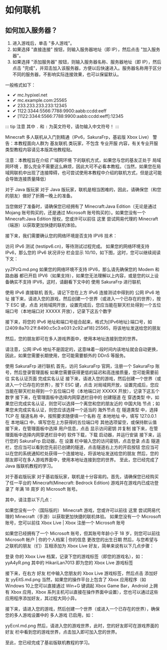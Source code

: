 # 如何联机

## 如何加入服务器？

1. 进入游戏后，单击 "多人游戏"。
2. 如果选择 "直接连接" 按钮，则输入服务器地址（即 IP），然后点击 "加入服务器"。
3. 如果选择 "添加服务器" 按钮，则输入服务器名称、服务器地址（即 IP），然后点击 "完成"，并双击加入该服务器，方便以后快速进入。服务器名称用于区分不同的服务器，不影响实际连接效果，也可以保留默认。

一般格式如下：

- ✔  mc.hypixel.net
- ✔  mc.example.com:25565
- ✔  233.233.233.233:12345
- ✔  1122:3344:5566:7788:9900:aabb:ccdd:eeff
- ✔  [1122:3344:5566:7788:9900:aabb:ccdd:eeff]:12345

::: tip 注意
其中 `.` 和 `:` 为英文符号，请勿输入中文符号！
:::

Minecraft 多人联机从入门到精通（IPv6，SakuraFrp，基岩版 Xbox Live）
警告：本教程面向人群为 基友联机 类玩家，不包含 专业开服 内容，有关专业开服类型教程内容请见本版其他教程贴。

注意：本教程旨在介绍 广域网环境 下的联机方式，如果您与您的基友正处于 局域网环境 ，那么完全不需要这么麻烦，因此大可不必看本教程。（当然，如果您在局域网联机中出现了连接障碍，也可尝试使用本教程中介绍的联机方式，但是这可能会导致连接质量降低）

对于 Java 版玩家
对于 Java 版玩家，联机是相当困难的，因此，请确保您（和您的朋友）做好了折腾一晚上的准备。

当您做好了准备时，请确保您已经拥有了 Minecraft:Java Edition（无论是通过 Mojang 账号购买的，还是通过 Microsoft 账号购买的）。如果您没有一个 Minecraft:Java Edition 授权，您或许可以前往 这里 尝试网易代理的 Minecraft（端游）以获取更加快捷的联机体验。

接下来，我们需要确认您的网络环境是否支持 IPV6 技术：

访问 IPv6 测试 (testipv6.cn)，等待测试过程完成。
如果您的网络环境支持 IPv6，那么您的 IPv6 状况评分 栏会显示 10/10，如下图，这时，您可以继续阅读下文：

yyZPzQ.md.png
如果您的网络环境不支持 IPV6，那么请先确保您的 Modem 和 路由器 都已开启 IPV6（如果支持），如果您无法理解以上内容，或是您的以上设备确实不支持 IPV6，这时，请翻看下文中的 使用 SakuraFrp 进行联机

使用 IPv6 直接联机
首先，请记下您在上方 IPv6 连接测试中得到的 公网 IPv6 地址
接下来，请进入您的游戏，然后创建一个世界（或进入一个已存在的世界），按下 ESC 键，点击 对局域网开放，设置完成后，您应当能在聊天栏处得到一个五位端口号（本地端口对 XXXXX 开放），记录下这五个数字

接下来，将您的 IPv6 地址和端口号组合起来，格式为[IPv6地址]:端口号，如[2409:8a70:21f:8490:c5c3:e031:2c92:af18]:25565，将该地址发送给您的朋友

然后，您的朋友即可在多人游戏界面中，使用本地址连接到您的世界。

请注意，公网 IPv6 地址不是固定的，这意味着一段时间内该地址就会自动更换，因此，如果您需要长期使用，您可能需要额外的 DDnS 等服务。

使用 SakuraFrp 进行联机
首先，访问 SakuraFrp 官网，注册一个 SakuraFrp 账号，然后登录管理面板
如果您需要获得更低的延迟和高连接质量，您可能需要前往 实名认证页面 完成实名认证
接下来，请进入您的游戏，然后创建一个世界（或进入一个已存在的世界），按下 ESC 键，点击 对局域网开放，设置完成后，您应当能在聊天栏处得到一个五位端口号（本地端口对 XXXXX 开放），记录下这五个数字
接下来，在管理面板中选择内网穿透栏目中的 创建隧道
在 穿透类型 中，如果您已完成实名认证，则您可以选择一个离您和您的朋友近的 中国大陆 节点；如果您未完成实名认证，则您应该选择一个适当的 海外节点
在 隧道类型 中，选择 TCP
在 隧道名称 中，按照要求随便填一个名称
在 本地地址 中，填写 127.0.0.1
在 本地端口 中，填写您在上方获得的五位端口号
其他选项留空，或保持默认值
接下来，在管理面板中选择 用户信息，点击 显示访问密钥 并复制
接下来，在管理面板中选择内网穿透栏目中的 软件下载，下载 启动器，并运行安装
接下来，运行您的 SakuraFrp 启动器，在 设置 栏中输入您的访问密钥，点击登录
点击 隧道 栏，您应当可以看到您先前已创建的隧道，点击隧道右上方的开启按钮
您应当可以在您的系统通知栏处获得一个连接地址，将该地址发送给您的朋友
然后，您的朋友即可在多人游戏界面中，使用本地址连接到您的世界。
至此，您已经完成了 Java 版联机教程的学习。

对于基岩版玩家
对于基岩版玩家，联机是十分容易的。首先，请确保您已经购买了任一平台的 Minecraft(Minecraft: Bedrock Edition) 游戏并在游戏内已成功登录了 年满 18 周岁 的 Microsoft 账号。

其中，请注意以下几点：

如果您没有一个（国际版的） Minecraft 游戏，您或许可以前往 这里 尝试网易代理的 Minecraft（手游）以获取更加快捷的联机体验。
如果您没有一个 Microsoft 账号，您可以前往 Xbox Live | Xbox 注册一个 Microsoft 账号

如果您已经拥有了一个 Microsoft 账号，但其账号年龄小于 18 岁，则您可以前往 Microsoft 帐户 | 你的个人档案 | 你的信息 更改您的出生日期
然后，与您希望与之联机的朋友（们）互相添加为 Xbox Live 好友，简单来说有以下几点步骤：

登录 你的 Xbox Live 档案，记录下您的游戏标签（即您的游戏名），如：
yyA4yR.png
其中的 HikariLan7013 即为您的 Xbox Live 游戏标签

接下来，在右方 好友 栏中输入您朋友的 Xbox Live 游戏标签，然后点击 添加好友
yyEitS.md.png
当然，如果您的操作平台上包含了 Xbox 应用程序（如 Windows 10上您可以直接通过 Win+G 键调起 Xbox Game Bar，Android 上拥有 Xbox 应用，Xbox 系列主机可以直接在操作界面中设置），您也可以通过这些应用程序添加好友，其过程大同小异。

接下来，请进入您的游戏，然后创建一个世界（或进入一个已存在的世界），确保您的多人游戏设置中的 多人游戏 已启用，如：

yyEcnI.md.png
然后，请进入您的游戏世界，此时，您的好友即可在游戏界面的 好友 栏中看到您的游戏世界，点击加入即可加入您的世界。

至此，您已经完成了基岩版联机教程的学习。
